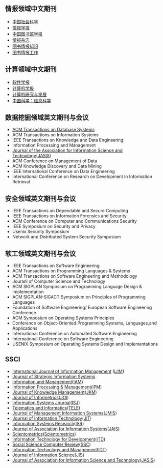 ## 情报领域中文期刊
+ [中国社会科学](http://www.h6jq.com/index.html)
+ [情报学报](https://navi.cnki.net/KNavi/JournalDetail?pcode=CJFD&pykm=QBXB&Year=&Issue=)
+ [中国图书馆学报](http://www.jlis.cn/)
+ [情报杂志](https://navi.cnki.net/KNavi/JournalDetail?pcode=CJFD&pykm=QBZZ&Year=&Issue=)
+ [图书情报知识](https://navi.cnki.net/knavi/JournalDetail?pcode=CJFD&pykm=TSQC)
+ [图书情报工作](https://navi.cnki.net/knavi/JournalDetail?pcode=CJFD&pykm=TSQB)

## 计算领域中文期刊
+ [软件学报]()
+ [计算机学报]()
+ [计算机研究与发展]()
+ [中国科学：信息科学]()


## 数据挖掘领域英文期刊与会议
+ [ACM Transactions on Database Systems]()
+ ACM Transactions on Information Systems
+ IEEE Transactions on Knowledge and Data Engineering
+ Information Processing and Management
+ [Journal of the Association for Information Science and Technology](https://asistdl.onlinelibrary.wiley.com/journal/23301643)([JASIS](https://dblp.uni-trier.de/db/journals/jasis/index.html))
+ ACM Conference on Management of Data
+ ACM Knowledge Discovery and Data Mining
+ IEEE International Conference on Data Engineering
+ International Conference on Research on Development in Information Retrieval

## 安全领域英文期刊与会议
+ IEEE Transactions on Dependable and Secure Computing
+ IEEE Transactions on Information Forensics and Security
+ ACM Conference on Computer and Communications Security
+ IEEE Symposium on Security and Privacy
+ Usenix Security Symposium
+ Network and Distributed System Security Symposium

## 软工领域英文期刊与会议
+ IEEE Transactions on Software Engineering
+ ACM Transactions on Programming Languages & Systems
+ ACM Transactions on Software Engineering and Methodology
+ Jouranl of Computer Science and Technology
+ ACM SIGPLAN Symposium on Programming Language Design & Implementation
+ ACM SIGPLAN-SIGACT Symposium on Principles of Programming Languages
+ Foundation of Software Engineering/ European Software Engineering Conference
+ ACM Symposium on Operating Systems Principles
+ Conference on Object-Oriented Programming Systems, Languages,and Applications
+ International Conference on Automated Software Engineering
+ International Conference on Software Engineering
+ USENIX Symposium on Operating Systems Design and Implementations


## SSCI
+ [International Journal of Information Management](https://www.journals.elsevier.com/international-journal-of-information-management) ([IJIM](https://dblp.uni-trier.de/db/journals/ijinfoman/index.html))
+ [Journal of Strategic Information Systems](https://www.journals.elsevier.com/the-journal-of-strategic-information-systems)
+ [Information and Management](https://www.journals.elsevier.com/information-and-management)([IAM](https://dblp.uni-trier.de/db/journals/iam/index.html))
+ [Information Processing & Management](https://www.journals.elsevier.com/information-processing-and-management)([IPM](https://dblp.uni-trier.de/db/journals/ipm/index.html))
+ [Journal of Knowledge Management](https://www.emeraldgrouppublishing.com/journal/jkm)([JKM](https://dblp.uni-trier.de/db/journals/jkm/index.html))
+ [Journal of Informetrics](https://www.journals.elsevier.com/journal-of-informetrics)([JOI](https://dblp.uni-trier.de/db/journals/joi/index.html))
+ [Information Systems Journal](https://onlinelibrary.wiley.com/journal/13652575)([ISJ](https://dblp.uni-trier.de/db/journals/isj/index.html))
+ [Telematics and Informatics](https://www.journals.elsevier.com/telematics-and-informatics)([TELE](https://dblp.uni-trier.de/db/journals/tele/index.html))
+ [Journal of Management Information Systems](https://www.tandfonline.com/loi/mmis20)([JMIS](https://dblp.uni-trier.de/db/journals/jmis/index.html))
+ [Journal of Information Technology](https://journals.sagepub.com/home/jin)([JIT](https://dblp.uni-trier.de/db/journals/jitech/index.html))
+ [Information Systems Research](https://www.informs.org/Publications/INFORMS-Journals/Information-Systems-Research)([ISR](https://dblp.uni-trier.de/db/journals/isr/index.html))
+ [Journal of Association for Information Systems](https://aisnet.org/default.aspx)([JAIS](https://dblp.uni-trier.de/db/journals/jais/index.html))
+ [Scientometrics](https://www.springer.com/journal/11192)([Scientometrics](https://dblp.uni-trier.de/db/journals/scientometrics/index.html))
+ [Information Technology for Development](https://www.tandfonline.com/toc/titd20/current)([ITD](https://dblp.uni-trier.de/db/journals/itd/index.html))
+ [Social Science Computer Review](https://journals.sagepub.com/home/ssc)([SSC](https://dblp.uni-trier.de/search?q=Social+Science+Computer+Review))
+ [Information Technology and Management](https://www.springer.com/journal/10799)([IDT](https://dblp.uni-trier.de/db/journals/itd/index.html))
+ [Journal of Information Science](https://journals.sagepub.com/home/jis)([JIS](https://dblp.uni-trier.de/db/journals/jis/index.html))
+ [Journal of Association for Information Science and Technology](https://asistdl.onlinelibrary.wiley.com/journal/23301643)([JASIS](https://dblp.uni-trier.de/db/journals/jasis/index.html))

